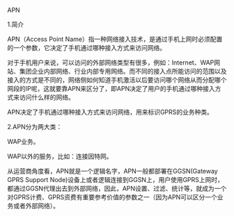 APN

1.简介

APN（Access Point Name）指一种网络接入技术，是通过手机上网时必须配置的一个参数，它决定了手机通过哪种接入方式来访问网络。
对于手机用户来说，可以访问的外部网络类型有很多，例如：Internet、WAP网站、集团企业内部网络、行业内部专用网络。而不同的接入点所能访问的范围以及接入的方式是不同的，网络侧如何知道手机激活以后要访问哪个网络从而分配哪个网段的IP呢，这就要靠APN来区分了，即APN决定了用户的手机通过哪种接入方式来访问什么样的网络。
APN决定了手机通过哪种接入方式来访问网络，用来标识GPRS的业务种类。


2.APN分为两大类：

WAP业务。
WAP以外的服务，比如：连接因特网。
从运营商角度看，APN就是一个逻辑名字，APN一般都部署在GGSN(Gateway GPRS Support Node)设备上或者逻辑连接到GGSN上，用户使用GPRS上网时，都通过GGSN代理出去到外部网络，因此，APN设置、过滤、统计等，就成为一个对GPRS计费、GPRS资费有重要参考价值的参数之一（因为APN可以区分一个业务或者外部网络）。


